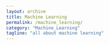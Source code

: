 ```yaml
---
layout: archive
title: Machine Learning
permalink: /machine_learning/
category: "Machine_Learning"
tagline: "all about machine learning"
---
```

